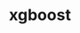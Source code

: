 ---
title: "xgboost"
layout: cache
categories: [package, develop]
meta: {"versions": ["2.1.1"], "compilers": ["apple-clang@=15.0.0", "gcc@=13.2.0"], "oss": ["ubuntu24.04", "ventura"], "platforms": ["darwin", "linux"], "targets": ["aarch64", "x86_64_v3"], "stacks": ["ml-darwin-aarch64-mps", "ml-linux-aarch64-cpu", "ml-linux-x86_64-cpu", "root"], "num_specs": 14, "num_specs_by_stack": {"ml-darwin-aarch64-mps": 2, "root": 14, "ml-linux-aarch64-cpu": 6, "ml-linux-x86_64-cpu": 6}}
spec_details: [{"hash": "nahicxbep6cpts3ahbuvrus6mr5vp7vt", "compiler": "apple-clang@=15.0.0", "versions": ["2.1.1"], "os": "ventura", "platform": "darwin", "target": "aarch64", "variants": ["build_system=cmake", "build_type=Release", "~cuda", "generator=ninja", "~ipo", "~nccl", "+openmp"], "stacks": ["ml-darwin-aarch64-mps", "root"], "size": "-", "tarball": "https://binaries.spack.io/develop/build_cache/darwin-ventura-aarch64/apple-clang-15.0.0/xgboost-2.1.1/darwin-ventura-aarch64-apple-clang-15.0.0-xgboost-2.1.1-nahicxbep6cpts3ahbuvrus6mr5vp7vt.spack"}, {"hash": "vgle3brlofkzq6ehtzcmy35qb3x3hc7l", "compiler": "apple-clang@=15.0.0", "versions": ["2.1.1"], "os": "ventura", "platform": "darwin", "target": "aarch64", "variants": ["build_system=cmake", "build_type=Release", "~cuda", "generator=ninja", "~ipo", "~nccl", "+openmp"], "stacks": ["ml-darwin-aarch64-mps", "root"], "size": "-", "tarball": "https://binaries.spack.io/develop/build_cache/darwin-ventura-aarch64/apple-clang-15.0.0/xgboost-2.1.1/darwin-ventura-aarch64-apple-clang-15.0.0-xgboost-2.1.1-vgle3brlofkzq6ehtzcmy35qb3x3hc7l.spack"}, {"hash": "o5btomw7jln7ypjm2rmwea2cccujy6qo", "compiler": "gcc@=13.2.0", "versions": ["2.1.1"], "os": "ubuntu24.04", "platform": "linux", "target": "aarch64", "variants": ["build_system=cmake", "build_type=Release", "~cuda", "generator=ninja", "~ipo", "~nccl", "+openmp"], "stacks": ["root", "ml-linux-aarch64-cpu"], "size": "-", "tarball": "https://binaries.spack.io/develop/build_cache/linux-ubuntu24.04-aarch64/gcc-13.2.0/xgboost-2.1.1/linux-ubuntu24.04-aarch64-gcc-13.2.0-xgboost-2.1.1-o5btomw7jln7ypjm2rmwea2cccujy6qo.spack"}, {"hash": "aeg5xu6bzf7zkjgxpziek2uh4ccxrakj", "compiler": "gcc@=13.2.0", "versions": ["2.1.1"], "os": "ubuntu24.04", "platform": "linux", "target": "aarch64", "variants": ["build_system=cmake", "build_type=Release", "~cuda", "generator=ninja", "~ipo", "~nccl", "+openmp"], "stacks": ["root", "ml-linux-aarch64-cpu"], "size": "-", "tarball": "https://binaries.spack.io/develop/build_cache/linux-ubuntu24.04-aarch64/gcc-13.2.0/xgboost-2.1.1/linux-ubuntu24.04-aarch64-gcc-13.2.0-xgboost-2.1.1-aeg5xu6bzf7zkjgxpziek2uh4ccxrakj.spack"}, {"hash": "4bcftzi73gyd2cabyzbknr5l3kregivp", "compiler": "gcc@=13.2.0", "versions": ["2.1.1"], "os": "ubuntu24.04", "platform": "linux", "target": "aarch64", "variants": ["build_system=cmake", "build_type=Release", "~cuda", "generator=ninja", "~ipo", "~nccl", "+openmp"], "stacks": ["root", "ml-linux-aarch64-cpu"], "size": "-", "tarball": "https://binaries.spack.io/develop/build_cache/linux-ubuntu24.04-aarch64/gcc-13.2.0/xgboost-2.1.1/linux-ubuntu24.04-aarch64-gcc-13.2.0-xgboost-2.1.1-4bcftzi73gyd2cabyzbknr5l3kregivp.spack"}, {"hash": "wekeqxwzcs7ylo56dxpefscybsarmrnh", "compiler": "gcc@=13.2.0", "versions": ["2.1.1"], "os": "ubuntu24.04", "platform": "linux", "target": "aarch64", "variants": ["build_system=cmake", "build_type=Release", "~cuda", "generator=ninja", "~ipo", "~nccl", "+openmp"], "stacks": ["root", "ml-linux-aarch64-cpu"], "size": "-", "tarball": "https://binaries.spack.io/develop/build_cache/linux-ubuntu24.04-aarch64/gcc-13.2.0/xgboost-2.1.1/linux-ubuntu24.04-aarch64-gcc-13.2.0-xgboost-2.1.1-wekeqxwzcs7ylo56dxpefscybsarmrnh.spack"}, {"hash": "u4rannjwjdqzuus3oiokeinvxuh4rcm4", "compiler": "gcc@=13.2.0", "versions": ["2.1.1"], "os": "ubuntu24.04", "platform": "linux", "target": "aarch64", "variants": ["build_system=cmake", "build_type=Release", "~cuda", "generator=ninja", "~ipo", "~nccl", "+openmp"], "stacks": ["root", "ml-linux-aarch64-cpu"], "size": "-", "tarball": "https://binaries.spack.io/develop/build_cache/linux-ubuntu24.04-aarch64/gcc-13.2.0/xgboost-2.1.1/linux-ubuntu24.04-aarch64-gcc-13.2.0-xgboost-2.1.1-u4rannjwjdqzuus3oiokeinvxuh4rcm4.spack"}, {"hash": "3purw6oifhd5vossttconpra4v5kuez3", "compiler": "gcc@=13.2.0", "versions": ["2.1.1"], "os": "ubuntu24.04", "platform": "linux", "target": "aarch64", "variants": ["build_system=cmake", "build_type=Release", "~cuda", "generator=ninja", "~ipo", "~nccl", "+openmp"], "stacks": ["root", "ml-linux-aarch64-cpu"], "size": "-", "tarball": "https://binaries.spack.io/develop/build_cache/linux-ubuntu24.04-aarch64/gcc-13.2.0/xgboost-2.1.1/linux-ubuntu24.04-aarch64-gcc-13.2.0-xgboost-2.1.1-3purw6oifhd5vossttconpra4v5kuez3.spack"}, {"hash": "xsu56amghwpxhgu6rg4avzdtc2bkfasr", "compiler": "gcc@=13.2.0", "versions": ["2.1.1"], "os": "ubuntu24.04", "platform": "linux", "target": "x86_64_v3", "variants": ["build_system=cmake", "build_type=Release", "~cuda", "generator=ninja", "~ipo", "~nccl", "+openmp"], "stacks": ["ml-linux-x86_64-cpu", "root"], "size": "-", "tarball": "https://binaries.spack.io/develop/build_cache/linux-ubuntu24.04-x86_64_v3/gcc-13.2.0/xgboost-2.1.1/linux-ubuntu24.04-x86_64_v3-gcc-13.2.0-xgboost-2.1.1-xsu56amghwpxhgu6rg4avzdtc2bkfasr.spack"}, {"hash": "5zjmajnw2uhp4zojeqirthlgdtfbxkue", "compiler": "gcc@=13.2.0", "versions": ["2.1.1"], "os": "ubuntu24.04", "platform": "linux", "target": "x86_64_v3", "variants": ["build_system=cmake", "build_type=Release", "~cuda", "generator=ninja", "~ipo", "~nccl", "+openmp"], "stacks": ["ml-linux-x86_64-cpu", "root"], "size": "-", "tarball": "https://binaries.spack.io/develop/build_cache/linux-ubuntu24.04-x86_64_v3/gcc-13.2.0/xgboost-2.1.1/linux-ubuntu24.04-x86_64_v3-gcc-13.2.0-xgboost-2.1.1-5zjmajnw2uhp4zojeqirthlgdtfbxkue.spack"}, {"hash": "j2bo5vdc76xssmqnmc3gkqxoavw6wbex", "compiler": "gcc@=13.2.0", "versions": ["2.1.1"], "os": "ubuntu24.04", "platform": "linux", "target": "x86_64_v3", "variants": ["build_system=cmake", "build_type=Release", "~cuda", "generator=ninja", "~ipo", "~nccl", "+openmp"], "stacks": ["ml-linux-x86_64-cpu", "root"], "size": "-", "tarball": "https://binaries.spack.io/develop/build_cache/linux-ubuntu24.04-x86_64_v3/gcc-13.2.0/xgboost-2.1.1/linux-ubuntu24.04-x86_64_v3-gcc-13.2.0-xgboost-2.1.1-j2bo5vdc76xssmqnmc3gkqxoavw6wbex.spack"}, {"hash": "czkqcruwwxintzmbt6ji22qd3oqrmgkn", "compiler": "gcc@=13.2.0", "versions": ["2.1.1"], "os": "ubuntu24.04", "platform": "linux", "target": "x86_64_v3", "variants": ["build_system=cmake", "build_type=Release", "~cuda", "generator=ninja", "~ipo", "~nccl", "+openmp"], "stacks": ["ml-linux-x86_64-cpu", "root"], "size": "-", "tarball": "https://binaries.spack.io/develop/build_cache/linux-ubuntu24.04-x86_64_v3/gcc-13.2.0/xgboost-2.1.1/linux-ubuntu24.04-x86_64_v3-gcc-13.2.0-xgboost-2.1.1-czkqcruwwxintzmbt6ji22qd3oqrmgkn.spack"}, {"hash": "54xjbjt6age2b47wjppfb7vnjplsn4og", "compiler": "gcc@=13.2.0", "versions": ["2.1.1"], "os": "ubuntu24.04", "platform": "linux", "target": "x86_64_v3", "variants": ["build_system=cmake", "build_type=Release", "~cuda", "generator=ninja", "~ipo", "~nccl", "+openmp"], "stacks": ["ml-linux-x86_64-cpu", "root"], "size": "-", "tarball": "https://binaries.spack.io/develop/build_cache/linux-ubuntu24.04-x86_64_v3/gcc-13.2.0/xgboost-2.1.1/linux-ubuntu24.04-x86_64_v3-gcc-13.2.0-xgboost-2.1.1-54xjbjt6age2b47wjppfb7vnjplsn4og.spack"}, {"hash": "bej57fw6lnlwqe2bwuwemitruyznabua", "compiler": "gcc@=13.2.0", "versions": ["2.1.1"], "os": "ubuntu24.04", "platform": "linux", "target": "x86_64_v3", "variants": ["build_system=cmake", "build_type=Release", "~cuda", "generator=ninja", "~ipo", "~nccl", "+openmp"], "stacks": ["ml-linux-x86_64-cpu", "root"], "size": "-", "tarball": "https://binaries.spack.io/develop/build_cache/linux-ubuntu24.04-x86_64_v3/gcc-13.2.0/xgboost-2.1.1/linux-ubuntu24.04-x86_64_v3-gcc-13.2.0-xgboost-2.1.1-bej57fw6lnlwqe2bwuwemitruyznabua.spack"}]
---